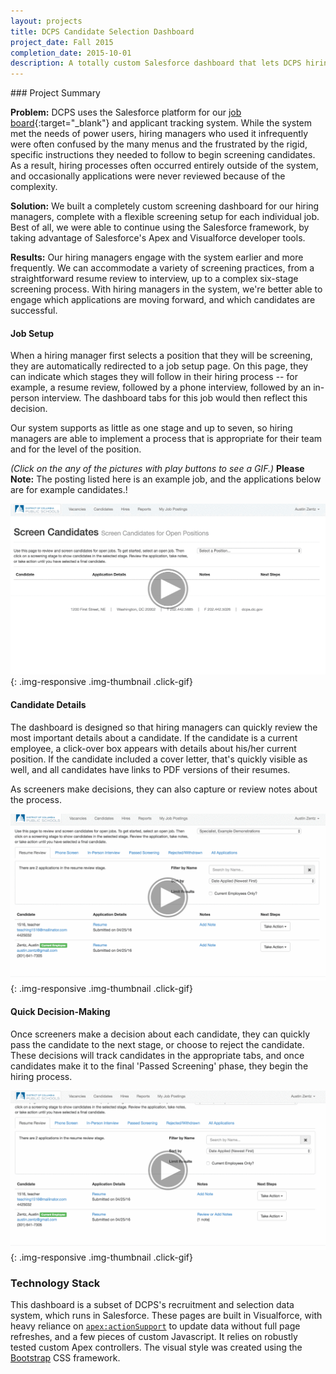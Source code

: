 ```yaml
---
layout: projects
title: DCPS Candidate Selection Dashboard
project_date: Fall 2015
completion_date: 2015-10-01
description: A totally custom Salesforce dashboard that lets DCPS hiring managers screen potential candidates using their own selection plans.
---
```


<div class="panel panel-default" markdown="1">
<div class="panel-body" markdown="1">
<div class="page-header" markdown="1">
### Project Summary
</div>

__Problem:__ DCPS uses the Salesforce platform for our [job board](http://dcps.force.com/central){:target="_blank"} and applicant tracking system. While the system met the needs of power users, hiring managers who used it infrequently were often confused by the many menus and the frustrated by the rigid, specific instructions they needed to follow to begin screening candidates. As a result, hiring processes often occurred entirely outside of the system, and occasionally applications were never reviewed because of the complexity.

__Solution:__ We built a completely custom screening dashboard for our hiring managers, complete with a flexible screening setup for each individual job. Best of all, we were able to continue using the Salesforce framework, by taking advantage of Salesforce's Apex and Visualforce developer tools.

__Results:__ Our hiring managers engage with the system earlier and more frequently. We can accommodate a variety of screening practices, from a straightforward resume review to interview, up to a complex six-stage screening process. With hiring managers in the system, we're better able to engage which applications are moving forward, and which candidates are successful.

</div>
</div>

#### Job Setup

When a hiring manager first selects a position that they will be screening, they are automatically redirected to a job setup page. On this page, they can indicate which stages they will follow in their hiring process -- for example, a resume review, followed by a phone interview, followed by an in-person interview. The dashboard tabs for this job would then reflect this decision.

Our system supports as little as one stage and up to seven, so hiring managers are able to implement a process that is appropriate for their team and for the level of the position.

_(Click on the any of the pictures with play buttons to see a GIF.)_ __Please Note:__ The posting listed here is an example job, and the applications below are for example candidates.!

![job selection](/img/portfolio/candidate-selection/select-job.png){: .img-responsive .img-thumbnail .click-gif}

#### Candidate Details

The dashboard is designed so that hiring managers can quickly review the most important details about a candidate. If the candidate is a current employee, a click-over box appears with details about his/her current position. If the candidate included a cover letter, that's quickly visible as well, and all candidates have links to PDF versions of their resumes.

As screeners make decisions, they can also capture or review notes about the process.

![view candidate details](/img/portfolio/candidate-selection/candidate-details.png){: .img-responsive .img-thumbnail .click-gif}

#### Quick Decision-Making

Once screeners make a decision about each candidate, they can quickly pass the candidate to the next stage, or choose to reject the candidate. These decisions will track candidates in the appropriate tabs, and once candidates make it to the final 'Passed Screening' phase, they begin the hiring process.

![make screening decisions](/img/portfolio/candidate-selection/screening-decisions.png){: .img-responsive .img-thumbnail .click-gif}

### Technology Stack

This dashboard is a subset of DCPS's recruitment and selection data system, which runs in Salesforce. These pages are built in Visualforce, with heavy reliance on [`apex:actionSupport`](https://developer.salesforce.com/docs/atlas.en-us.pages.meta/pages/pages_compref_actionSupport.htm) to update data without full page refreshes, and a few pieces of custom Javascript. It relies on robustly tested custom Apex controllers. The visual style was created using the [Bootstrap](http://getbootstrap.com/) CSS framework.